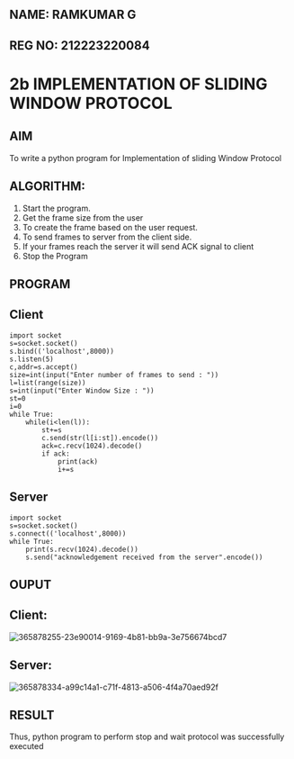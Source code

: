 ## NAME: RAMKUMAR G
## REG NO: 212223220084
# 2b IMPLEMENTATION OF SLIDING WINDOW PROTOCOL
## AIM
To write a python program for Implementation of sliding Window Protocol
## ALGORITHM:
1. Start the program.
2. Get the frame size from the user
3. To create the frame based on the user request.
4. To send frames to server from the client side.
5. If your frames reach the server it will send ACK signal to client
6. Stop the Program
## PROGRAM
## Client
```
import socket
s=socket.socket()
s.bind(('localhost',8000))
s.listen(5)
c,addr=s.accept()
size=int(input("Enter number of frames to send : "))
l=list(range(size))
s=int(input("Enter Window Size : "))
st=0
i=0
while True:
    while(i<len(l)):
        st+=s
        c.send(str(l[i:st]).encode())
        ack=c.recv(1024).decode()
        if ack:
            print(ack)
            i+=s
```
## Server
```
import socket
s=socket.socket()
s.connect(('localhost',8000))
while True:
    print(s.recv(1024).decode())
    s.send("acknowledgement received from the server".encode())
```
## OUPUT
## Client:
![365878255-23e90014-9169-4b81-bb9a-3e756674bcd7](https://github.com/user-attachments/assets/60b52a05-a87c-4b0a-a8ae-1addf335f336)

## Server:
![365878334-a99c14a1-c71f-4813-a506-4f4a70aed92f](https://github.com/user-attachments/assets/de24693c-b058-4d86-afe4-18df76ec0c00)

## RESULT
Thus, python program to perform stop and wait protocol was successfully executed
